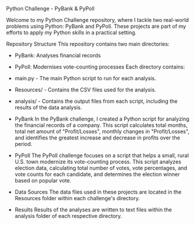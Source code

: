 Python Challenge - PyBank & PyPoll

Welcome to my Python Challenge repository, where I tackle two real-world problems using Python: PyBank and PyPoll. These projects are part of my efforts to apply my Python skills in a practical setting.

Repository Structure
This repository contains two main directories:

- PyBank: Analyses financial records
- PyPoll: Modernises vote-counting processes
Each directory contains:

- main.py - The main Python script to run for each analysis.
- Resources/ - Contains the CSV files used for the analysis.
- analysis/ - Contains the output files from each script, including the results of the data analysis.

- PyBank
In the PyBank challenge, I created a Python script for analyzing the financial records of a company. This script calculates total months, total net amount of "Profit/Losses", monthly changes in "Profit/Losses", and identifies the greatest increase and decrease in profits over the period.

- PyPoll
The PyPoll challenge focuses on a script that helps a small, rural U.S. town modernize its vote-counting process. This script analyzes election data, calculating total number of votes, vote percentages, and vote counts for each candidate, and determines the election winner based on popular vote.

- Data Sources
The data files used in these projects are located in the Resources folder within each challenge's directory.

- Results
Results of the analyses are written to text files within the analysis folder of each respective directory.


